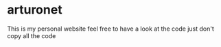 # arturonet
This is my personal website feel free to have a look at the code just don't copy all the code
